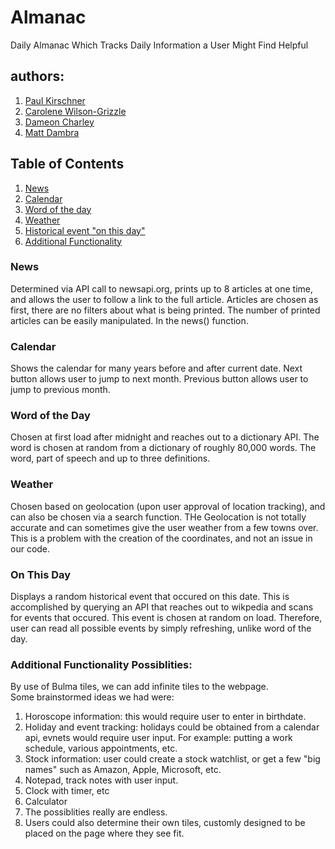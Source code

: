 # Almanac

Daily Almanac Which Tracks Daily Information a User Might Find Helpful

## authors: 
1. [Paul Kirschner](https://github.com/kirschnerp)
2. [Carolene Wilson-Grizzle](https://github.com/Carolenesw)
3. [Dameon Charley](https://github.com/dameonc13)
4. [Matt Dambra](https://github.com/superrmatt)

## Table of Contents
1. [News](https://github.com/Carolenesw/Almanac#news)
2. [Calendar](https://github.com/Carolenesw/Almanac#calendar)
3. [Word of the day](https://github.com/Carolenesw/Almanac#word-of-the-day)
4. [Weather](https://github.com/Carolenesw/Almanac#weather)
5. [Historical event "on this day"](https://github.com/Carolenesw/Almanac#on-this-day)
6. [Additional Functionality](https://github.com/Carolenesw/Almanac#additional-functionality-possiblities)


### News
Determined via API call to newsapi.org, prints up to 8 articles at one time, and allows the user to follow a link to the full article. Articles are chosen as first, there are no filters about what is being printed. The number of printed articles can be easily manipulated. In the news() function.

### Calendar
Shows the calendar for many years before and after current date. Next button allows user to jump to next month. Previous button allows user to jump to previous month.

### Word of the Day
Chosen at first load after midnight and reaches out to a dictionary API. The word is chosen at random from a dictionary of roughly 80,000 words. The word, part of speech and up to three definitions.

### Weather 
Chosen based on geolocation (upon user approval of location tracking), and can also be chosen via a search function. THe Geolocation is not totally accurate and can sometimes give the user weather from a few towns over. This is a problem with the creation of the coordinates, and not an issue in our code.

### On This Day
Displays a random historical event that occured on this date. This is accomplished by querying an API that reaches out to wikpedia and scans for events that occured. This event is chosen at random on load. Therefore, user can read all possible events by simply refreshing, unlike word of the day.


### Additional Functionality Possiblities:
By use of Bulma tiles, we can add infinite tiles to the webpage. <br/>
Some brainstormed ideas we had were:
1. Horoscope information: this would require user to enter in birthdate.
2. Holiday and event tracking: holidays could be obtained from a calendar api, evnets would require user input. For example: putting a work schedule, various appointments, etc.
3. Stock information: user could create a stock watchlist, or get a few "big names" such as Amazon, Apple, Microsoft, etc.
4. Notepad, track notes with user input.
5. Clock with timer, etc
6. Calculator
7. The possiblities really are endless.
8. Users could also determine their own tiles, customly designed to be placed on the page where they see fit.

